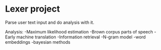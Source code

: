 # Lexer project

Parse user text input and do analysis with it.

Analysis:
-Maximum likelihood estimation
-Brown corpus parts of speech
-Early machine translation
-Information retrieval
-N-gram model
-word embeddings
-bayesian methods